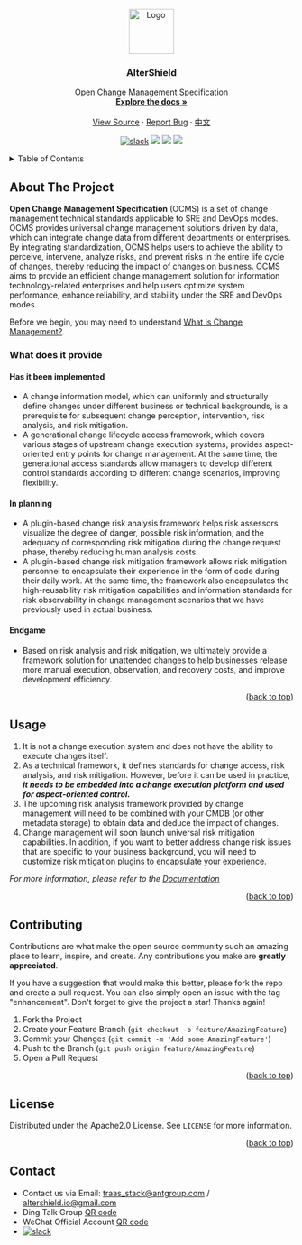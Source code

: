 <br />
<div align="center">
  <a href="https://github.com/othneildrew/Best-README-Template">
    <img src="docs/logo/logo.png" alt="Logo" width="80" height="80"/>
  </a>

<h3 align="center">AlterShield</h3>

  <p align="center">
    Open Change Management Specification
    <br />
    <a href="https://traas-stack.github.io/altershield-docs/"><strong>Explore the docs »</strong></a>
    <br />
    <br />
    <a href="https://github.com/traas-stack/altershield">View Source</a>
    ·
    <a href="https://github.com/traas-stack/altershield/issues/new?template=bug_report.md">Report Bug</a>
    ·
    <a href="https://github.com/traas-stack/altershield/blob/main/README-CN.md">中文</a>
  </p>
</div>

<p align="center">
  <a href="https://altershield.slack.com/"><img src="https://img.shields.io/badge/slack-AlterShield-0abd59?logo=slack" alt="slack" /></a>
  <a href="https://github.com/traas-stack/AlterShield"><img src="https://img.shields.io/github/stars/traas-stack/AlterShield?style=flat-square"></a>
  <a href="https://github.com/traas-stack/AlterShield/issues"><img src="https://img.shields.io/github/issues/traas-stack/AlterShield"></a>
  <a href=""><img src="https://img.shields.io/badge/license-Apache--2.0-green.svg"></a>
</p>

<!-- TABLE OF CONTENTS -->
<details>
  <summary>Table of Contents</summary>
  <ol>
    <li>
      <a href="#about-the-project">About The Project</a>
      <ul>
        <li><a href="#what-dose-it-provide">What dose it provide</a></li>
      </ul>
    </li>
    <li>
      <a href="#getting-started">Getting Started</a>
    </li>
    <li><a href="#usage">Usage</a></li>
    <li><a href="#roadmap">Roadmap</a></li>
    <li><a href="#contributing">Contributing</a></li>
    <li><a href="#license">License</a></li>
    <li><a href="#contact">Contact</a></li>
    <li><a href="#acknowledgments">Acknowledgments</a></li>
  </ol>
</details>



<!-- ABOUT THE PROJECT -->
## About The Project

**Open Change Management Specification** (OCMS) is a set of change management technical standards applicable to SRE and DevOps modes. OCMS provides universal change management solutions driven by data, which can integrate change data from different departments or enterprises. By integrating standardization, OCMS helps users to achieve the ability to perceive, intervene, analyze risks, and prevent risks in the entire life cycle of changes, thereby reducing the impact of changes on business. OCMS aims to provide an efficient change management solution for information technology-related enterprises and help users optimize system performance, enhance reliability, and stability under the SRE and DevOps modes.

Before we begin, you may need to understand [What is Change Management?]().

### What does it provide

#### Has it been implemented
- A change information model, which can uniformly and structurally define changes under different business or technical backgrounds, is a prerequisite for subsequent change perception, intervention, risk analysis, and risk mitigation.
- A generational change lifecycle access framework, which covers various stages of upstream change execution systems, provides aspect-oriented entry points for change management. At the same time, the generational access standards allow managers to develop different control standards according to different change scenarios, improving flexibility.

#### In planning
- A plugin-based change risk analysis framework helps risk assessors visualize the degree of danger, possible risk information, and the adequacy of corresponding risk mitigation during the change request phase, thereby reducing human analysis costs.
- A plugin-based change risk mitigation framework allows risk mitigation personnel to encapsulate their experience in the form of code during their daily work. At the same time, the framework also encapsulates the high-reusability risk mitigation capabilities and information standards for risk observability in change management scenarios that we have previously used in actual business.

#### Endgame
- Based on risk analysis and risk mitigation, we ultimately provide a framework solution for unattended changes to help businesses release more manual execution, observation, and recovery costs, and improve development efficiency.



<p align="right">(<a href="#readme-top">back to top</a>)</p>



<!-- USAGE EXAMPLES -->
## Usage
1. It is not a change execution system and does not have the ability to execute changes itself.
2. As a technical framework, it defines standards for change access, risk analysis, and risk mitigation. However, before it can be used in practice, ***it needs to be embedded into a change execution platform and used for aspect-oriented control.***
3. The upcoming risk analysis framework provided by change management will need to be combined with your CMDB (or other metadata storage) to obtain data and deduce the impact of changes.
4. Change management will soon launch universal risk mitigation capabilities. In addition, if you want to better address change risk issues that are specific to your business background, you will need to customize risk mitigation plugins to encapsulate your experience.

_For more information, please refer to the [Documentation](https://example.com)_

<p align="right">(<a href="#readme-top">back to top</a>)</p>




<!-- CONTRIBUTING -->
## Contributing

Contributions are what make the open source community such an amazing place to learn, inspire, and create. Any contributions you make are **greatly appreciated**.

If you have a suggestion that would make this better, please fork the repo and create a pull request. You can also simply open an issue with the tag "enhancement".
Don't forget to give the project a star! Thanks again!

1. Fork the Project
2. Create your Feature Branch (`git checkout -b feature/AmazingFeature`)
3. Commit your Changes (`git commit -m 'Add some AmazingFeature'`)
4. Push to the Branch (`git push origin feature/AmazingFeature`)
5. Open a Pull Request

<p align="right">(<a href="#readme-top">back to top</a>)</p>



<!-- LICENSE -->
## License

Distributed under the Apache2.0 License. See `LICENSE` for more information.

<p align="right">(<a href="#readme-top">back to top</a>)</p>



<!-- CONTACT -->
## Contact
- Contact us via Email: traas_stack@antgroup.com / altershield.io@gmail.com
- Ding Talk Group [QR code](./docs/dingtalk.png)
- WeChat Official Account [QR code](./docs/wechat.jpg)
- <a href="https://altershield.slack.com/"><img src="https://img.shields.io/badge/slack-AlterShield-0abd59?logo=slack" alt="slack" /></a>



